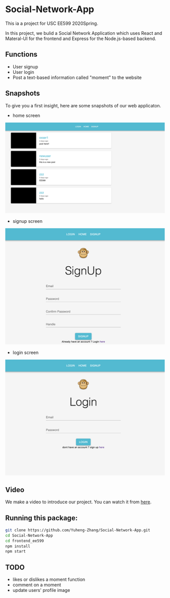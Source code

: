 # Social-Network-App
This ia a project for USC EE599 2020Spring.

In this project, we bulid a Social Network Application which uses React and Materal-UI for the frontend and Express for the Node.js-based backend.

## Functions
* User signup
* User login
* Post a text-based information called "moment" to the website

## Snapshots

To give you a first insight, here are some snapshots of our web applicaton.

* home screen
<img alt="HomeScreen" src="https://github.com/Yuheng-Zhang/Social-Network-App/blob/master/Home%20screen.png" width="800" text-align="center">

* signup screen
<img alt="SignupScreen" src="https://github.com/Yuheng-Zhang/Social-Network-App/blob/master/Signup%20screen.png" width="800" text-align="center">

* login screen
<img alt="SignupScreen" src="https://github.com/Yuheng-Zhang/Social-Network-App/blob/master/Login%20screen.png" width="800" text-align="center">

## Video
We make a video to introduce our project. You can watch it from [here](https://youtu.be/xT4uTTYC0Bk).


## Running this package:

```bash
git clone https://github.com/Yuheng-Zhang/Social-Network-App.git
cd Social-Network-App
cd frontend_ee599
npm install
npm start
```

## TODO
* likes or dislikes a moment function
* comment on a moment
* update users' profile image
